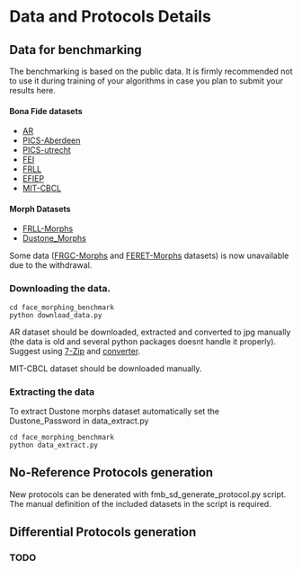 # Data and Protocols Details

## Data for benchmarking

The benchmarking is based on the public data. 
It is firmly recommended not to use it during training of your algorithms in case you plan to submit your results here. 

#### Bona Fide datasets
- [AR](https://www2.ece.ohio-state.edu/~aleix/ARdatabase.html)
- [PICS-Aberdeen](http://pics.stir.ac.uk/2D_face_sets.htm)
- [PICS-utrecht](http://pics.stir.ac.uk/2D_face_sets.htm)
- [FEI](https://fei.edu.br/~cet/facedatabase.html)
- [FRLL](https://figshare.com/articles/dataset/Face_Research_Lab_London_Set/5047666)
- [EFIEP](https://figshare.com/articles/dataset/Dataset_of_Ethnic_facial_images_of_Ecuadorian_people/8266730)
- [MIT-CBCL](http://cbcl.mit.edu/software-datasets/heisele/facerecognition-database.html)

#### Morph Datasets 
- [FRLL-Morphs](https://www.idiap.ch/en/dataset/frll-morphs)
- [Dustone_Morphs](https://www.linkedin.com/pulse/new-face-morphing-dataset-vulnerability-research-ted-dunstone/)

Some data ([FRGC-Morphs](https://www.idiap.ch/en/dataset/frgc-morphs) and [FERET-Morphs](https://www.idiap.ch/en/dataset/feret-morphs) datasets) is now unavailable due to the withdrawal.


### Downloading the data.   
```
cd face_morphing_benchmark
python download_data.py
```
AR dataset should be downloaded, extracted and converted to jpg manually (the data is old and several python packages doesnt handle it properly). Suggest using [7-Zip](https://www.7-zip.org/) and [converter](https://github.com/matheustguimaraes/organize-AR-face-db).

MIT-CBCL dataset should be downloaded manually.

### Extracting the data
To extract Dustone morphs dataset automatically set the Dustone_Password in data_extract.py
```
cd face_morphing_benchmark
python data_extract.py
```

## No-Reference Protocols generation

New protocols can be denerated with fmb_sd_generate_protocol.py script. The manual definition of the included datasets in the script is required.

## Differential Protocols generation
### TODO


